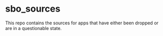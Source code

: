 sbo_sources
===========

This repo contains the sources for apps that have either been dropped or are in a questionable state.
